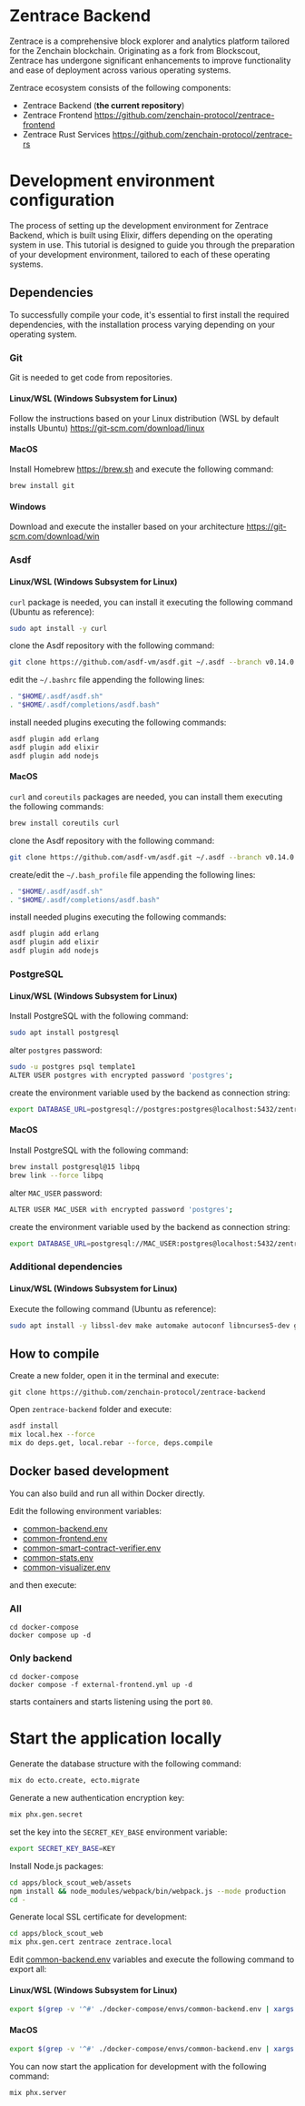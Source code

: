 # Zentrace Backend

Zentrace is a comprehensive block explorer and analytics platform tailored for the Zenchain blockchain. Originating as a fork from Blockscout, Zentrace has undergone significant enhancements to improve functionality and ease of deployment across various operating systems.

Zentrace ecosystem consists of the following components:

- Zentrace Backend (**the current repository**)
- Zentrace Frontend <https://github.com/zenchain-protocol/zentrace-frontend>
- Zentrace Rust Services <https://github.com/zenchain-protocol/zentrace-rs>

# Development environment configuration

The process of setting up the development environment for Zentrace Backend, which is built using Elixir, differs depending on the operating system in use. This tutorial is designed to guide you through the preparation of your development environment, tailored to each of these operating systems.

## Dependencies

To successfully compile your code, it's essential to first install the required dependencies, with the installation process varying depending on your operating system.

### Git

Git is needed to get code from repositories.

#### Linux/WSL (Windows Subsystem for Linux)

Follow the instructions based on your Linux distribution (WSL by default installs Ubuntu) <https://git-scm.com/download/linux>

#### MacOS

Install Homebrew <https://brew.sh> and execute the following command:

```bash
brew install git
```

#### Windows

Download and execute the installer based on your architecture <https://git-scm.com/download/win>

### Asdf

#### Linux/WSL (Windows Subsystem for Linux)

`curl` package is needed, you can install it executing the following command (Ubuntu as reference):

```bash
sudo apt install -y curl
```

clone the Asdf repository with the following command:

```bash
git clone https://github.com/asdf-vm/asdf.git ~/.asdf --branch v0.14.0
```

edit the `~/.bashrc` file appending the following lines:

```bash
. "$HOME/.asdf/asdf.sh"
. "$HOME/.asdf/completions/asdf.bash"
```

install needed plugins executing the following commands:

```bash
asdf plugin add erlang
asdf plugin add elixir
asdf plugin add nodejs
```

#### MacOS

`curl` and `coreutils` packages are needed, you can install them executing the following commands:

```bash
brew install coreutils curl
```

clone the Asdf repository with the following command:

```bash
git clone https://github.com/asdf-vm/asdf.git ~/.asdf --branch v0.14.0
```

create/edit the `~/.bash_profile` file appending the following lines:

```bash
. "$HOME/.asdf/asdf.sh"
. "$HOME/.asdf/completions/asdf.bash"
```

install needed plugins executing the following commands:

```bash
asdf plugin add erlang
asdf plugin add elixir
asdf plugin add nodejs
```

### PostgreSQL

#### Linux/WSL (Windows Subsystem for Linux)

Install PostgreSQL with the following command:

```bash
sudo apt install postgresql
```

alter `postgres` password:

```bash
sudo -u postgres psql template1
ALTER USER postgres with encrypted password 'postgres';
```

create the environment variable used by the backend as connection string:

```bash
export DATABASE_URL=postgresql://postgres:postgres@localhost:5432/zentrace
```

#### MacOS

Install PostgreSQL with the following command:

```bash
brew install postgresql@15 libpq
brew link --force libpq
```

alter `MAC_USER` password:

```bash
ALTER USER MAC_USER with encrypted password 'postgres';
```

create the environment variable used by the backend as connection string:

```bash
export DATABASE_URL=postgresql://MAC_USER:postgres@localhost:5432/zentrace
```

### Additional dependencies

#### Linux/WSL (Windows Subsystem for Linux)

Execute the following command (Ubuntu as reference):

```bash
sudo apt install -y libssl-dev make automake autoconf libncurses5-dev gcc g++ inotify-tools
```

## How to compile

Create a new folder, open it in the terminal and execute:

```text
git clone https://github.com/zenchain-protocol/zentrace-backend
```

Open `zentrace-backend` folder and execute:

```bash
asdf install
mix local.hex --force
mix do deps.get, local.rebar --force, deps.compile
```

## Docker based development

You can also build and run all within Docker directly.

Edit the following environment variables:

- [common-backend.env](docker-compose/envs/common-backend.env)
- [common-frontend.env](docker-compose/envs/common-frontend.env)
- [common-smart-contract-verifier.env](docker-compose/envs/common-smart-contract-verifier.env)
- [common-stats.env](docker-compose/envs/common-stats.env)
- [common-visualizer.env](docker-compose/envs/common-visualizer.env)

and then execute:

### All

```bash!
cd docker-compose
docker compose up -d
```

### Only backend

```bash!
cd docker-compose
docker compose -f external-frontend.yml up -d
```

starts containers and starts listening using the port `80`.

# Start the application locally

Generate the database structure with the following command:

```bash
mix do ecto.create, ecto.migrate
```

Generate a new authentication encryption key:

```bash
mix phx.gen.secret
```

set the key into the `SECRET_KEY_BASE` environment variable:

```bash
export SECRET_KEY_BASE=KEY
```

Install Node.js packages:

```bash
cd apps/block_scout_web/assets
npm install && node_modules/webpack/bin/webpack.js --mode production
cd -
```

Generate local SSL certificate for development:

```bash
cd apps/block_scout_web
mix phx.gen.cert zentrace zentrace.local
```

Edit [common-backend.env](docker-compose/envs/common-backend.env) variables and execute the following command to export all:

#### Linux/WSL (Windows Subsystem for Linux)

```bash
export $(grep -v '^#' ./docker-compose/envs/common-backend.env | xargs -d '\n')
```

#### MacOS

```bash
export $(grep -v '^#' ./docker-compose/envs/common-backend.env | xargs -0)
```

You can now start the application for development with the following command:

```bash
mix phx.server
```

